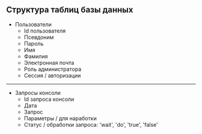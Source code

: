 ## Структура таблиц базы данных

+ Пользователи
  + Id пользователя
  + Псевдоним
  + Пароль
  + Имя
  + Фамилия
  + Электронная почта
  + Роль администратора
  + Сессия / авторизации
  
<hr>

+ Запросы консоли
  + Id запроса консоли
  + Дата
  + Запрос
  + Параметры / для наработки
  + Статус / обработки запроса: 'wait', 'do', 'true', 'false'
  
